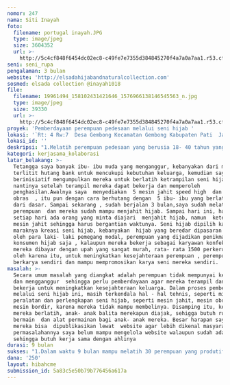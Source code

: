 ```yaml
---
nomor: 247
nama: Siti Inayah
foto:
  filename: portugal inayah.JPG
  type: image/jpeg
  size: 3604352
  url: >-
    http://5c4cf848f6454dc02ec8-c49fe7e7355d384845270f4a7a0a7aa1.r53.cf2.rackcdn.com/985ce8e4-7e8b-485f-a7e8-fc3a0edbf00c/portugal%20inayah.JPG
seni: seni_rupa
pengalaman: 3 bulan
website: 'http://elsadahijabandnaturalcollection.com'
sosmed: elsada collection @inayah1018
file:
  filename: 19961494_158102431421646_1576966138146545563_n.jpg
  type: image/jpeg
  size: 39330
  url: >-
    http://5c4cf848f6454dc02ec8-c49fe7e7355d384845270f4a7a0a7aa1.r53.cf2.rackcdn.com/86208058-33b8-4661-8ed8-c44b76e81aad/19961494_158102431421646_1576966138146545563_n.jpg
proyek: 'Pemberdayaan perempuan pedesaan melalui seni hijab '
lokasi: '`Rt: 4 Rw:7  Desa Gembong Kecamatan Gembong Kabupaten Pati  Jawa Tengah'
lokasi_id: ''
deskripsi: "1.Melatih perempuan pedesaan yang berusia 18- 40 tahun yang miskin, menganggur dan produktif untuk terampil menjahit hijab dan mengembangkan seni hijab\r\n2.Menyediakan peralatan dan perlengkapan menjahit hijab, menyediakan ruang bermain dan alat permainan bagi balita mereka ketika mereka ikut serta ibunya dalam mengikuti latihan\r\n3. Menyediakan bahan baku  dalam seni hijab \r\n4.Menyediakan akses internet untuk membantu meningkatkan pengetahuan perempuan tentang seni hijab , pemasaran dan promosinya kepada masyarakat\r\n5. Bekerja sama dengan online markerter untuk belajar membuat  brand dan mengembangkan website seni hijab"
kategori: kerjasama_kolaborasi
latar_belakang: >-
  Tetangga saya banyak ibu- ibu muda yang menganggur, kebanyakan dari mereka
  terlitit hutang bank untuk mencukupi kebutuhan keluarga, kemudian saya
  berinisiatif mengumpulkan mereka untuk berlatih ketrampilan seni hijab, agar
  nantinya setelah terampil mereka dapat bekerja dan memperoleh
  penghasilan.Awalnya saya  menyediakan  5 mesin jahit speed high  dan 1 mesin
  obras  , itu pun dengan cara berhutang dengan  5 ibu- ibu yang berlatih mulai
  dari dasar. Sampai sekarang , sudah berjalan 3 bulan,saya sudah melatih  20
  perempuan  dan mereka sudah mampu menjahit hijab. Sampai hari ini, hampir
  setiap hari ada orang yang minta diajari  menjahit hijab, namun  keterbatan
  mesin jahit sehingga harus bergantian waktunya. Seni hijab dipilih karena
  maraknya kreasi seni hijab, kebanyakan  hijab yang beredar dipasaran dikuasai
  oleh para laki- laki pemegang modal, perempuan yang dijadikan penikmat dan
  konsumen hijab saja , kalaupun mereka bekerja sebagai karyawan konfeksi hijab
  mereka dibayar dengan upah yang sangat murah, rata- rata 1500 perkerudung.
  oleh karena itu, untuk meningkatkan kesejahteraan perempuan , perempuan harus
  berkarya sendiri dan mampu mempromosikan karya seni mereka sendiri.
masalah: >-
  Secara umum masalah yang diangkat adalah perempuan tidak mempunyai ketrampilan
  dan mengganggur  sehingga perlu pemberdayaan agar mereka terampil dan dapat
  bekerja untuk meningkatkan kesejahteraan keluarga. Dalam proses pemberdayaan 
  melalui seni hijab ini, masih terkendala hal - hal tehnis, seperti minimnya
  peralatan dan perlengkapan seni hijab, seperti mesin jahit, mesin obras, 
  mesin bordir, karena mereka tidak mampu membelinya. Disamping itu, ketika
  mereka berlatih, anak- anak balita merekapun diajak, sehigga butuh ruang
  bermain  dan alat permainan bagi anak- anak mereka. Besar harapan saya , karya
  mereka bisa  dipublikasikan lewat  website agar lebih dikenal masyarakat,
  permasalahannya saya belum mampu mengelola website walaupun sudah ada,
  sehingga butuh kerja sama dengan ahlinya
durasi: 9 bulan
sukses: "1.Dalam waktu 9 bulan mampu melatih 30 perempuan yang produtif dalam menjahit hijab\r\n2.Tersedia 30 mesin jahit, 5 mesin obras, 1 mesin bordir sebagai sarana dan prasarana dalam seni hijab\r\n3.Mampu menyediakan ruang bermain dan alat bermain anak ketika ibu mereka belajar menjahit hijab\r\n4 Mampu menyediakan bahun baku kain, agar  membantu mereka mengekspresikan karya mereka\r\n5. 3 orang perempuan pedesaan mampu mengelola website, untuk mempromosikan karya  mereka"
dana: '250'
layout: hibahcme
submission_id: 5a83c5e50b79b776456a617a
---
```

